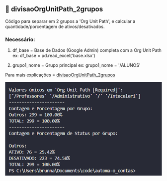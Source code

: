 
## 🤖 divisaoOrgUnitPath_2grupos

Código para separar em 2 grupos a 'Org Unit Path', e calcular a quantidade/porcentagem de ativos/desativados.

<h3>Necessário: </h3>

1. df_base = Base de Dados (Google Admin) completa com a Org Unit Path
ex: df_base = pd.read_excel('base.xlsx')

2. grupo1_nome = Grupo principal
ex: grupo1_nome = '/ALUNOS'

Para mais explicações = [divisaoOrgUnitPath_2grupos](./ExplicacaoDetalhadaDosCodigos/divisaoOrgUnitPath_2grupos.md)

![terminal apos executar o codigo](/imgs/retorno-divisaoOrgUnitPath_2grupos.png)